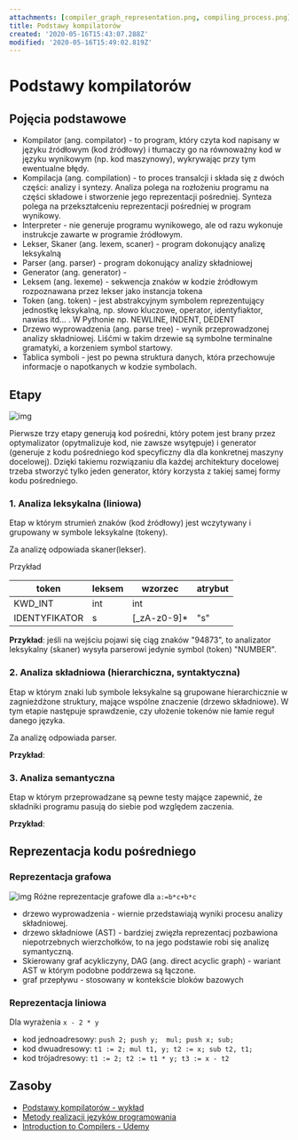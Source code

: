 ```yaml
---
attachments: [compiler_graph_representation.png, compiling_process.png]
title: Podstawy kompilatorów
created: '2020-05-16T15:43:07.288Z'
modified: '2020-05-16T15:49:02.819Z'
---
```


# Podstawy kompilatorów

## Pojęcia podstawowe

* Kompilator (ang. compilator) - to program, który czyta kod napisany w języku źródłowym (kod źródłowy) i tłumaczy go na równoważny kod w języku wynikowym (np. kod maszynowy), wykrywając przy tym ewentualne błędy.
* Kompilacja (ang. compilation) - to proces transalcji i składa się z dwóch części: analizy i syntezy. Analiza polega na rozłożeniu programu na części składowe i stworzenie jego reprezentacji pośredniej. Synteza polega na przekształceniu reprezentacji pośredniej w program wynikowy.
* Interpreter - nie generuje programu wynikowego, ale od razu wykonuje instrukcje zawarte w programie źródłowym.
* Lekser, Skaner (ang. lexem, scaner) - program dokonujący analizę leksykalną
* Parser (ang. parser) - program dokonujący analizy składniowej
* Generator (ang. generator) - 
* Leksem (ang. lexeme) - sekwencja znaków w kodzie źródłowym rozpoznawana przez lekser jako instancja tokena
* Token (ang. token) - jest abstrakcyjnym symbolem reprezentujący jednostkę leksykalną, np. słowo kluczowe, operator, identyfiaktor, nawias itd... . W Pythonie np. NEWLINE, INDENT, DEDENT
* Drzewo wyprowadzenia (ang. parse tree) - wynik przeprowadzonej analizy składniowej. Liśćmi w takim drzewie są symbolne terminalne gramatyki, a korzeniem symbol startowy.
* Tablica symboli - jest po pewna struktura danych, która przechowuje informacje o napotkanych w kodzie symbolach.

## Etapy

![img](@attachment/compiling_process.png)

Pierwsze trzy etapy generują kod pośredni, który potem jest brany przez optymalizator (opytmalizuje kod, nie zawsze wsytępuje) i generator (generuje z kodu pośredniego kod specyficzny dla dla konkretnej maszyny docelowej). Dzięki takiemu rozwiązaniu dla każdej architektury docelowej trzeba stworzyć tylko jeden generator, który korzysta z takiej samej formy kodu pośredniego.

### 1. Analiza leksykalna (liniowa)

Etap w którym strumień znaków (kod źródłowy) jest wczytywany i grupowany w symbole leksykalne (tokeny).

Za analizę odpowiada skaner(lekser).

Przykład

|     token     | leksem |   wzorzec   | atrybut |
| ------------ | ------ | ----------- | ------- |
| KWD_INT       | int    | int         |         |
| IDENTYFIKATOR | s      | [_zA-z0-9]* | "s"     |

**Przykład**: jeśli na wejściu pojawi się ciąg znaków "94873", to analizator leksykalny (skaner) wysyła parserowi jedynie symbol (token) "NUMBER".

### 2. Analiza składniowa (hierarchiczna, syntaktyczna)

Etap w którym znaki lub symbole leksykalne są grupowane hierarchicznie w zagnieżdżone struktury, mające wspólne znaczenie (drzewo składniowe). W tym etapie następuje sprawdzenie, czy ułożenie tokenów nie łamie reguł danego języka.

Za analizę odpowiada parser.

**Przykład**:

### 3. Analiza semantyczna

Etap w którym przeprowadzane są pewne testy mające zapewnić, że składniki programu pasują do siebie pod względem zaczenia.

**Przykład**:

## Reprezentacja kodu pośredniego

### Reprezentacja grafowa


![img](@attachment/compiler_graph_representation.png)
Różne reprezentacje grafowe dla `a:=b*c+b*c`

* drzewo wyprowadzenia - wiernie przedstawiają wyniki procesu analizy składniowej.
* drzewo składniowe (AST) - bardziej zwięzła reprezentacj pozbawiona niepotrzebnych wierzchołków, to na jego podstawie robi się analizę symantyczną.
* Skierowany graf acykliczyny, DAG (ang. direct acyclic graph) - wariant AST w którym podobne poddrzewa są łączone.
* graf przepływu - stosowany w kontekście bloków bazowych

### Reprezentacja liniowa


Dla wyrażenia `x - 2 * y`

* kod jednoadresowy: `push 2; push y;  mul; push x; sub;`
* kod dwuadresowy: `t1 := 2; mul t1, y; t2 := x; sub t2, t1;`
* kod trójadresowy: `t1 := 2; t2 := t1 * y; t3 := x - t2`


## Zasoby

* [Podstawy kompilatorów - wykład](http://wazniak.mimuw.edu.pl/index.php?title=Podstawy_kompilator%C3%B3w)
* [Metody realizacji języków programowania](http://wazniak.mimuw.edu.pl/index.php?title=Metody_realizacji_j%C4%99zyk%C3%B3w_programowania)
* [Introduction to Compilers - Udemy](https://classroom.udacity.com/courses/ud168)
